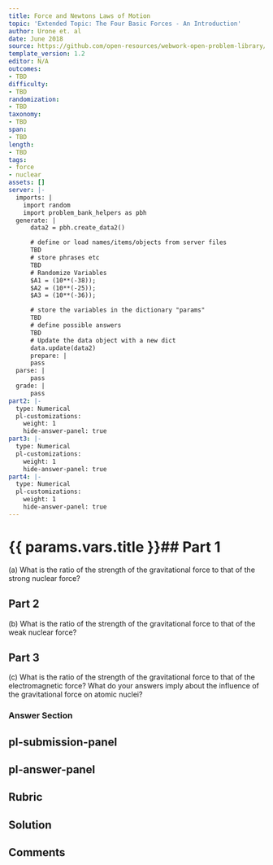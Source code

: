 ```yaml
---
title: Force and Newtons Laws of Motion
topic: 'Extended Topic: The Four Basic Forces - An Introduction'
author: Urone et. al
date: June 2018
source: https://github.com/open-resources/webwork-open-problem-library/tree/master/Contrib/BrockPhysics/College_Physics_Urone/4.Dynamics_Force_and_Newtons_Laws_of_Motion/Extended_Topic_The_Four_Basic_Forces_An_Introduction/NU_U17-04-08-002.pg
template_version: 1.2
editor: N/A
outcomes:
- TBD
difficulty:
- TBD
randomization:
- TBD
taxonomy:
- TBD
span:
- TBD
length:
- TBD
tags:
- force
- nuclear
assets: []
server: |-
  imports: |
    import random
    import problem_bank_helpers as pbh
  generate: |
      data2 = pbh.create_data2()

      # define or load names/items/objects from server files
      TBD
      # store phrases etc
      TBD
      # Randomize Variables
      $A1 = (10**(-38));
      $A2 = (10**(-25));
      $A3 = (10**(-36));

      # store the variables in the dictionary "params"
      TBD
      # define possible answers
      TBD
      # Update the data object with a new dict
      data.update(data2)
      prepare: |
      pass
  parse: |
      pass
  grade: |
      pass
part2: |-
  type: Numerical
  pl-customizations:
    weight: 1
    hide-answer-panel: true
part3: |-
  type: Numerical
  pl-customizations:
    weight: 1
    hide-answer-panel: true
part4: |-
  type: Numerical
  pl-customizations:
    weight: 1
    hide-answer-panel: true
---
```


# {{ params.vars.title }}## Part 1 
(a) What is the ratio of the strength of the gravitational force to that of the strong nuclear force? 
## Part 2 
(b) What is the ratio of the strength of the gravitational force to that of the weak nuclear force? 
## Part 3 
(c) What is the ratio of the strength of the gravitational force to that of the electromagnetic force? What do your answers imply about the influence of the gravitational force on atomic nuclei? 


### Answer Section 


## pl-submission-panel 


## pl-answer-panel 


## Rubric 


## Solution 


## Comments 



